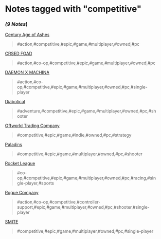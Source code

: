 # Notes tagged with "competitive"

### _(9 Notes_)

[Century Age of Ashes](./../Century%20Age%20of%20Ashes.html)
> #action,#competitive,#epic,#game,#multiplayer,#owned,#pc

[CRSED FOAD](./../CRSED%20FOAD.html)
> #action,#co-op,#competitive,#epic,#game,#multiplayer,#owned,#pc

[DAEMON X MACHINA](./../DAEMON%20X%20MACHINA.html)
> #action,#co-op,#competitive,#epic,#game,#multiplayer,#owned,#pc,#single-player

[Diabotical](./../Diabotical.html)
> #adventure,#competitive,#epic,#game,#multiplayer,#owned,#pc,#shooter

[Offworld Trading Company](./../Offworld%20Trading%20Company.html)
> #competitive,#epic,#game,#indie,#owned,#pc,#strategy

[Paladins](./../Paladins.html)
> #competitive,#epic,#game,#multiplayer,#owned,#pc,#shooter

[Rocket League](./../Rocket%20League.html)
> #co-op,#competitive,#epic,#game,#multiplayer,#owned,#pc,#racing,#single-player,#sports

[Rogue Company](./../Rogue%20Company.html)
> #action,#co-op,#competitive,#controller-support,#epic,#game,#multiplayer,#owned,#pc,#shooter,#single-player

[SMITE](./../SMITE.html)
> #competitive,#epic,#game,#multiplayer,#owned,#pc,#single-player

